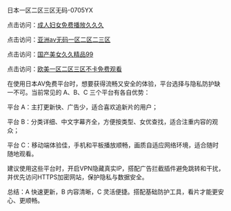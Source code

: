 日本一区二区三区无码-0705YX

点击访问：<a href="https://gda-c7m.pages.dev/">成人妇女免费播放久久久</a>

点击访问：<a href="https://tfda.pages.dev/">亚洲av无码一区二区二三区</a>

点击访问：<a href="https://bsdf-5f5.pages.dev/">国产美女久久精品99</a>

点击访问：<a href="https://cfad.pages.dev/">欧美一区二区三区不卡免费观看</a>

在使用日本AV免费平台时，想要获得流畅又安全的体验，平台选择与隐私防护缺一不可。当前常见的 A、B、C 三个平台有各自优势：

平台 A：主打更新快、广告少，适合喜欢追新片的用户；

平台 B：分类详细、中文字幕齐全，方便按类型、女优查找，适合注重内容的观众；

平台 C：移动端体验佳，手机和平板播放顺畅，画质自适应网络环境，适合随时随地观看。

建议使用这些平台时，开启VPN隐藏真实IP，搭配广告拦截插件避免跳转和干扰，并优先访问HTTPS加密网站，保护隐私与数据安全。

总结：A 快速更新，B 内容清晰，C 灵活便捷。搭配基础防护工具，看片才能更安心、更顺畅。

<span style="display:none;">[Canonical link](https://github.com/mot20250705/so9 ）</span>
